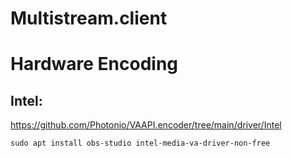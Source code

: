 # Multistream.client
# Hardware Encoding
## Intel:
https://github.com/Photonio/VAAPI.encoder/tree/main/driver/Intel

`sudo apt install obs-studio intel-media-va-driver-non-free`
